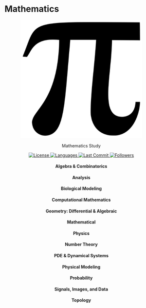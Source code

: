# Mathematics

<p align="center"><img src="https://raw.githubusercontent.com/MagicalStrangeQuark/MagicalStrangeQuark/master/assets/pi.svg" width="400"></p>

<p align="center">Mathematics Study</p>

<p align="center">
    <a href="#">
        <img alt="License" src="https://img.shields.io/github/license/MagicalStrangeQuark/Mathematics">
    </a>
    <a href="#">
        <img alt="Languages" src="https://img.shields.io/github/languages/count/MagicalStrangeQuark/Mathematics">
    </a>
    <a href="#">
        <img alt="Last Commit" src="https://img.shields.io/github/last-commit/MagicalStrangeQuark/Mathematics">
    </a>
    <a href="#">
        <img alt="Followers" src="https://img.shields.io/github/followers/MagicalStrangeQuark?style=social">
    </a>
</p>

<h4 align="center">Algebra & Combinatorics</h4>

<h4 align="center">Analysis</h4>

<h4 align="center">Biological Modeling</h4>

<h4 align="center">Computational Mathematics</h4>

<h4 align="center">Geometry: Differential & Algebraic</h4>

<h4 align="center">Mathematical</h4>

<h4 align="center">Physics</h4>

<h4 align="center">Number Theory</h4>

<h4 align="center">PDE & Dynamical Systems</h4>

<h4 align="center">Physical Modeling</h4>

<h4 align="center">Probability</h4>

<h4 align="center">Signals, Images, and Data</h4>

<h4 align="center">Topology</h4>
